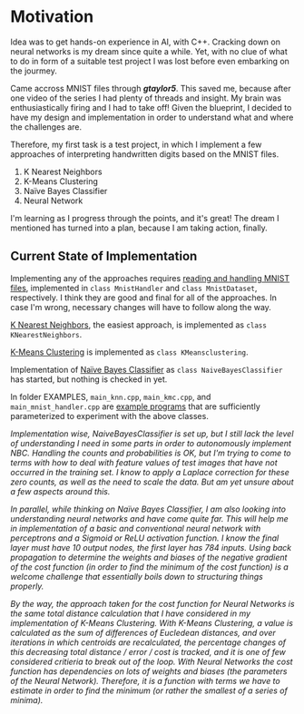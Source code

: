 # Motivation
Idea was to get hands-on experience in AI, with C++. Cracking down on neural networks is my dream since quite a while. Yet, with no clue of what to do in form of a suitable test project I was lost before even embarking on the jourmey.

Came accross MNIST files through **_gtaylor5_**. This saved me, because after one video of the series I had plenty of threads and insight. My brain was enthusiastically firing and I had to take off! Given the blueprint, I decided to have my design and implementation in order to understand what and where the challenges are.

Therefore, my first task is a test project, in which I implement a few approaches of interpreting handwritten digits based on the MNIST files.
1. K Nearest Neighbors
2. K-Means Clustering
3. Naïve Bayes Classifier
4. Neural Network

I'm learning as I progress through the points, and it's great! The dream I mentioned has turned into a plan, because I am taking action, finally.
## Current State of Implementation
Implementing any of the approaches requires [reading and handling MNIST files](./mnist_idx_ubyte/README_MNIST_IDX.md), implemented in `class MnistHandler` and `class MnistDataset`, respectively. I think they are good and final for all of the approaches. In case I'm wrong, necessary changes will have to follow along the way.

[K Nearest Neighbors](./k_nearest_neighbors/README_KNN.md), the easiest approach, is implemented as `class KNearestNeighbors`.

[K-Means Clustering](./k_means_clustering/README_KMC.md) is implemented as `class KMeansclustering`.

Implementation of [Naïve Bayes Classifier](./naive_bayes_classifier/README_NBC.md) as `class NaiveBayesClassifier` has started, but nothing is checked in yet.

In folder EXAMPLES, `main_knn.cpp`, `main_kmc.cpp`, and `main_mnist_handler.cpp` are [example programs](./EXAMPLES/README_EXAMPLES.md) that are sufficiently parameterized to experiment with the above classes.

_Implementation wise, NaiveBayesClassifier is set up, but I still lack the level of understanding I need in some parts in order to autonomously implement NBC. Handling the counts and probabilities <!-- (though, probabilities will not be used in final calculations) --> is OK, but I'm trying to come to terms with how to deal with feature values of test images that have not occurred in the training set. I know to apply a Laplace correction for these zero counts, as well as the need to scale the data. But am yet unsure about a few aspects around this._

_In parallel, while thinking on Naïve Bayes Classifier, I am also looking into understanding neural networks and have come quite far. This will help me in implementation of a basic and conventional neural network with perceptrons and a Sigmoid or ReLU activation function. I know the final layer must have 10 output nodes, the first layer has 784 inputs. Using back propagation to determine the weights and biases of the negative gradient of the cost function (in order to find the minimum of the cost function) is a welcome challenge that essentially boils down to structuring things properly._

_By the way, the approach taken for the cost function for Neural Networks is the same total distance calculation that I have considered in my implementation of K-Means Clustering. With K-Means Clustering, a value is calculated as the sum of differences of Eucledean distances, and over iterations in which centroids are recalculated, the percentage changes of this decreasing total distance / error / cost is tracked, and it is one of few considered critieria to break out of the loop. With Neural Networks the cost function has dependencies on lots of weights and biases (the parameters of the Neural Network). Therefore, it is a function with terms we have to estimate in order to find the minimum (or rather the smallest of a series of minima)._
